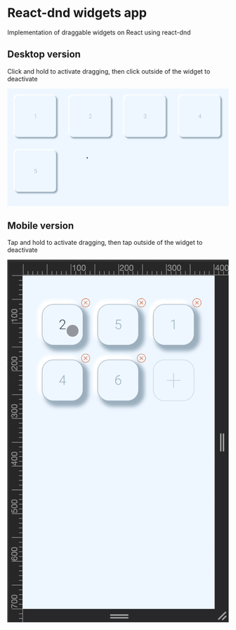 # React-dnd widgets app

Implementation of draggable widgets on React using react-dnd

## Desktop version

Click and hold to activate dragging, then click outside of the widget to deactivate

![til](https://github.com/AlexDelly/draggable-widgets/blob/main/desktoppreview.gif)

## Mobile version

Tap and hold to activate dragging, then tap outside of the widget to deactivate

![til](https://github.com/AlexDelly/draggable-widgets/blob/main/mobilepreview.gif)
